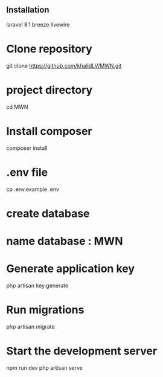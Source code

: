 ## Installation
laravel 8.1 
breeze
livewire

# Clone repository
git clone https://github.com/khalidLV/MWN.git

# project directory
cd MWN

# Install composer
composer install

#  .env file
cp .env.example .env

# create database 
# name database : MWN

# Generate application key
php artisan key:generate

# Run migrations
php artisan migrate

# Start the development server
npm run dev
php artisan serve
